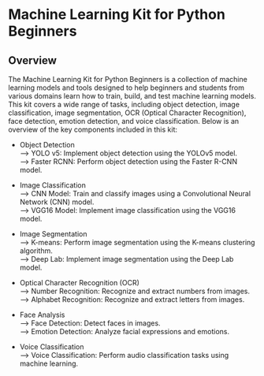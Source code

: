 # Machine Learning Kit for Python Beginners
## Overview
The Machine Learning Kit for Python Beginners is a collection of machine learning models and tools designed to help beginners and students from various domains learn how to train, build, and test machine learning models. This kit covers a wide range of tasks, including object detection, image classification, image segmentation, OCR (Optical Character Recognition), face detection, emotion detection, and voice classification. Below is an overview of the key components included in this kit:

* Object Detection
  <br/>
--> YOLO v5: Implement object detection using the YOLOv5 model.
  <br/>
--> Faster RCNN: Perform object detection using the Faster R-CNN model.

* Image Classification
  <br/>
--> CNN Model: Train and classify images using a Convolutional Neural Network (CNN) model.
  <br/>
--> VGG16 Model: Implement image classification using the VGG16 model.

* Image Segmentation<br/>
--> K-means: Perform image segmentation using the K-means clustering algorithm.<br/>
--> Deep Lab: Implement image segmentation using the Deep Lab model.

* Optical Character Recognition (OCR)<br/>
--> Number Recognition: Recognize and extract numbers from images.<br/>
--> Alphabet Recognition: Recognize and extract letters from images.

* Face Analysis<br/>
--> Face Detection: Detect faces in images.<br/>
--> Emotion Detection: Analyze facial expressions and emotions.

* Voice Classification<br/>
--> Voice Classification: Perform audio classification tasks using machine learning.
